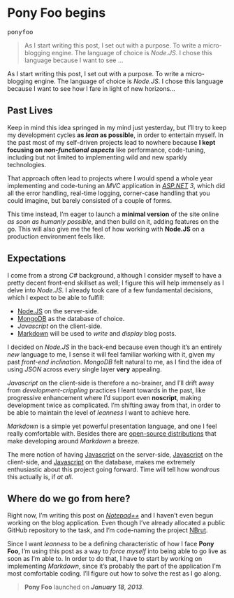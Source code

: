 <h1>Pony Foo begins</h1>

<p><kbd>ponyfoo</kbd></p>

<blockquote><p>As I start writing this post, I set out with a purpose. To write a micro-blogging engine. The language of choice is <em>Node.JS</em>. I chose this language because I want to see &#x2026;</p></blockquote>

<div><p>As I start writing this post, I set out with a purpose. To write a micro-blogging engine. The language of choice is <em>Node.JS</em>. I chose this language because I want to see how I fare in light of new horizons&#x2026;</p></div>

<div></div>

<div></div>

<div><h2 id="past-lives">Past Lives</h2> <p>Keep in mind this idea springed in my mind just yesterday, but I&#x2019;ll try to keep my development cycles <strong>as <em>lean</em> as possible</strong>, in order to entertain myself. In the past most of my self-driven projects lead to nowhere because <strong>I kept focusing on <em>non-functional aspects</em></strong> like performance, code-tuning, including but not limited to implementing wild and new sparkly technologies.</p> <p>That approach often lead to projects where I would spend a whole year implementing and code-tuning an <em>MVC</em> application in <em><a href="http://asp.net/" target="_blank">ASP.NET</a> 3</em>, which did all the error handling, real-time logging, corner-case handling that you could imagine, but barely consisted of a couple of forms.</p> <p>This time instead, I&#x2019;m eager to launch a <strong>minimal version</strong> of the site online <em>as soon as humanly possible</em>, and then build on it, adding features on the go. This will also give me the feel of how working with <strong>Node.JS</strong> on a production environment feels like.</p> <h2 id="expectations">Expectations</h2> <p>I come from a strong <em>C#</em> background, although I consider myself to have a pretty decent front-end skillset as well; I figure this will help immensely as I delve into <em>Node.JS</em>. I already took care of a few fundamental decisions, which I expect to be able to fulfill:</p> <ul> <li><a href="http://youtu.be/jo_B4LTHi3I" target="_blank" aria-label="Introduction to Node.JS">Node.JS</a> on the server-side.</li> <li><a href="http://youtu.be/tFp9pZ6U0PE" target="_blank" aria-label="Introduction to MongoDB">MongoDB</a> as the database of choice.</li> <li><em>Javascript</em> on the client-side.</li> <li><a href="http://daringfireball.net/projects/markdown/" target="_blank" aria-label="Introduction to Markdown">Markdown</a> will be used to <em>write</em> and <em>display</em> blog posts.</li> </ul> <p>I decided on <em>Node.JS</em> in the back-end because even though it&#x2019;s an entirely <em>new</em> language to me, I sense it will feel familiar working with it, given my past <em>front-end inclination</em>. <em>MongoDB</em> felt natural to me, as I find the idea of using <em>JSON</em> across every single layer <strong>very</strong> appealing.</p> <p><em>Javascript</em> on the client-side is therefore a no-brainer, and I&#x2019;ll drift away from <em>development-crippling</em> practices I leant towards in the past, like progressive enhancement where I&#x2019;d support even <strong>noscript</strong>, making development twice as complicated. I&#x2019;m shifting away from that, in order to be able to maintain the level of <em>leanness</em> I want to achieve here.</p> <p><em>Markdown</em> is a simple yet powerful presentation language, and one I feel really comfortable with. Besides there are <a href="http://code.google.com/p/pagedown/" target="_blank" aria-label="pagedown by StackOverflow">open-source distributions</a> that make developing around <em>Markdown</em> a breeze.</p> <p>The mere notion of having <a href="https://ponyfoo.com/2013/01/01/javascript-javascript-javascript" aria-label="Javascript Javascript Javascript">Javascript</a> on the server-side, <a href="https://ponyfoo.com/2013/01/01/javascript-javascript-javascript" aria-label="Javascript Javascript Javascript">Javascript</a> on the client-side, and <a href="https://ponyfoo.com/2013/01/01/javascript-javascript-javascript" aria-label="Javascript Javascript Javascript">Javascript</a> on the database, makes me extremely enthusiastic about this project going forward. Time will tell how <em>wondrous</em> this actually is, if <em>at all</em>.</p> <h2 id="where-do-we-go-from-here">Where do we go from here?</h2> <p>Right now, I&#x2019;m writing this post on <a href="http://notepad-plus-plus.org/" target="_blank" aria-label="Notepad++"><em>Notepad++</em></a> and I haven&#x2019;t even begun working on the blog application. Even though I&#x2019;ve already allocated a public GitHub repository to the task, and I&#x2019;m code-naming the project <a href="https://github.com/bevacqua/ponyfoo" target="_blank" aria-label="GitHub repository">NBrut</a>.</p> <p>Since I want <em>leanness</em> to be a defining characteristic of how I face <strong>Pony Foo</strong>, I&#x2019;m using this post as a way to <em>force myself</em> into being able to go live as soon as I&#x2019;m able to. In order to do that, I have to start by working on implementing <em>Markdown</em>, since it&#x2019;s probably the part of the application I&#x2019;m most comfortable coding. I&#x2019;ll figure out how to solve the rest as I go along.</p> <blockquote> <p><strong>Pony Foo</strong> launched on <strong><em>January 18, 2013</em></strong>.</p> </blockquote></div>
